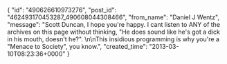  {
   "id": "490626610973276",
   "post_id": "462493170453287_490608044308466",
   "from_name": "Daniel J Wentz",
   "message": "Scott Duncan, I hope you're happy. I cant listen to ANY of the archives on this page without thinking, \"He does sound like he's got a dick in his mouth, doesn't he?\". \n\nThis insidious programming is why you're a \"Menace to Society\", you know.",
   "created_time": "2013-03-10T08:23:36+0000"
 }
